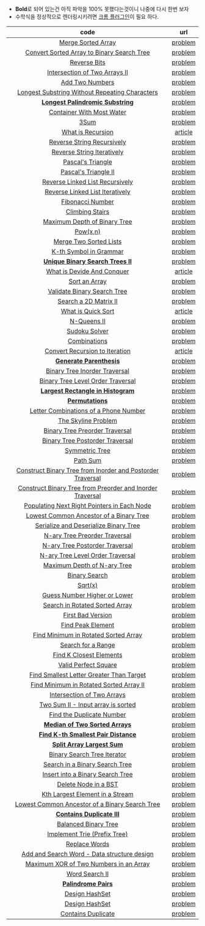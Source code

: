 * **Bold**로 되어 있는건 아직 파악을 100% 못했다는것이니 나중에 다시 한번 보자
* 수학식을 정상적으로 렌더링시키려면 [크롬 플러그인](https://chrome.google.com/webstore/detail/mathjax-plugin-for-github/ioemnmodlmafdkllaclgeombjnmnbima)이 필요 하다.

|code|url|
|:-----:|:-----:|
|[Merge Sorted Array](/Leetcode/merge_sorted_array.md)| [problem](https://leetcode.com/problems/merge-sorted-array/)|
|[Convert Sorted Array to Binary Search Tree](/Leetcode/convert_sorted_array_to_binary_search_tree.md)| [problem](https://leetcode.com/problems/convert-sorted-array-to-binary-search-tree/)|
|[Reverse Bits](/Leetcode/reverse_bits.md)| [problem](https://leetcode.com/problems/reverse-bits/)|
|[Intersection of Two Arrays II](/Leetcode/intersection_of_two_arrays_ii.md)| [problem](https://leetcode.com/problems/intersection-of-two-arrays-ii/)|
|[Add Two Numbers](/Leetcode/add_two_numbers.md)| [problem](https://leetcode.com/problems/add-two-numbers/)|
|[Longest Substring Without Repeating Characters](/Leetcode/longest_substring_without_repeating_characters.md)| [problem](https://leetcode.com/problems/longest-substring-without-repeating-characters/)|
|[**Longest Palindromic Substring**](/Leetcode/longest_palindromic_substring.md)| [problem](https://leetcode.com/problems/longest-palindromic-substring/)|
|[Container With Most Water](/Leetcode/container_with_most_water.md)| [problem](https://leetcode.com/problems/container-with-most-water/)|
|[3Sum](/Leetcode/3sum.md)| [problem](https://leetcode.com/problems/3sum/)|
|[What is Recursion](/Leetcode/what_is_recursion.md)| [article](https://leetcode.com/explore/learn/card/recursion-i/250/principle-of-recursion/1439/)|
|[Reverse String Recursively](/Leetcode/reverse_string_recursively.md)| [problem](https://leetcode.com/explore/learn/card/recursion-i/250/principle-of-recursion/1440/)|
|[Reverse String Iteratively](/Leetcode/reverse_string_iteratively.md)| [problem](https://leetcode.com/explore/learn/card/recursion-i/250/principle-of-recursion/1440/)|
|[Pascal's Triangle](/Leetcode/pascals_triangle.md)| [problem](https://leetcode.com/explore/learn/card/recursion-i/251/scenario-i-recurrence-relation/1659/)|
|[Pascal's Triangle II](/Leetcode/pascals_triangle_ii.md)| [problem](https://leetcode.com/explore/learn/card/recursion-i/251/scenario-i-recurrence-relation/1660/)|
|[Reverse Linked List Recursively](/Leetcode/reverse_linked_list_recursively.md)| [problem](https://leetcode.com/explore/learn/card/recursion-i/251/scenario-i-recurrence-relation/2378/)|
|[Reverse Linked List Iteratively](/Leetcode/reverse_linked_list_iteratively.md)| [problem](https://leetcode.com/explore/learn/card/recursion-i/251/scenario-i-recurrence-relation/2378/)|
|[Fibonacci Number](/Leetcode/fibonacci_number.md)| [problem](https://leetcode.com/explore/learn/card/recursion-i/255/recursion-memoization/1661/)|
|[Climbing Stairs](/Leetcode/climbing_stairs.md)| [problem](https://leetcode.com/explore/learn/card/recursion-i/255/recursion-memoization/1662/)|
|[Maximum Depth of Binary Tree](/Leetcode/maximum_depth_of_binary_tree.md)| [problem](https://leetcode.com/explore/learn/card/recursion-i/256/complexity-analysis/2375/)|
|[Pow(x,n)](/Leetcode/pow.md)| [problem](https://leetcode.com/explore/learn/card/recursion-i/256/complexity-analysis/2380/)|
|[Merge Two Sorted Lists](/Leetcode/merge_two_sorted_lists.md)| [problem](https://leetcode.com/explore/learn/card/recursion-i/253/conclusion/2382/)|
|[K-th Symbol in Grammar](/Leetcode/kth_symbol_in_grammar.md)| [problem](https://leetcode.com/explore/learn/card/recursion-i/253/conclusion/1675/)|
|[**Unique Binary Search Trees II**](/Leetcode/unique_bst_ii.md)| [problem](https://leetcode.com/explore/learn/card/recursion-i/253/conclusion/2384/)|
|[What is Devide And Conquer](/Leetcode/what_is_devide_and_conquer.md)| [article](https://leetcode.com/explore/learn/card/recursion-ii/470/divide-and-conquer/2897/)|
|[Sort an Array](/Leetcode/sort_an_array.md)| [problem](https://leetcode.com/explore/learn/card/recursion-ii/470/divide-and-conquer/2944/)|
|[Validate Binary Search Tree](/Leetcode/validate_binary_search_tree.md)| [problem](https://leetcode.com/explore/learn/card/recursion-ii/470/divide-and-conquer/2874/)|
|[Search a 2D Matrix II](/Leetcode/search_2d_matrix_ii.md)| [problem](https://leetcode.com/explore/learn/card/recursion-ii/470/divide-and-conquer/2872/)|
|[What is Quick Sort](/Leetcode/what_is_quick_sort.md)| [article](https://leetcode.com/explore/learn/card/recursion-ii/470/divide-and-conquer/2870/)|
|[N-Queens II](/Leetcode/n_queens_ii.md)| [problem](https://leetcode.com/explore/learn/card/recursion-ii/472/backtracking/2804/)|
|[Sudoku Solver](/Leetcode/sudoku_solver.md)| [problem](https://leetcode.com/explore/learn/card/recursion-ii/472/backtracking/2796/)|
|[Combinations](/Leetcode/combinations.md)| [problem](https://leetcode.com/explore/learn/card/recursion-ii/472/backtracking/2798/)|
|[Convert Recursion to Iteration](/Leetcode/convert_recursion_to_iteration.md)| [article](https://leetcode.com/explore/learn/card/recursion-ii/503/recursion-to-iteration/2693/)|
|[**Generate Parenthesis**](/Leetcode/generate_parenthesis.md)| [problem](https://leetcode.com/explore/learn/card/recursion-ii/503/recursion-to-iteration/2772/)|
|[Binary Tree Inorder Traversal](/Leetcode/binary_tree_inorder_traversal.md.md)| [problem](https://leetcode.com/explore/learn/card/recursion-ii/503/recursion-to-iteration/2774/)|
|[Binary Tree Level Order Traversal](/Leetcode/binary_tree_level_order_traversal.md)| [problem](https://leetcode.com/explore/learn/card/recursion-ii/503/recursion-to-iteration/2784/)|
|[**Largest Rectangle in Histogram**](/Leetcode/largest_rectangle_in_histogram.md)| [problem](https://leetcode.com/explore/learn/card/recursion-ii/507/beyond-recursion/2901/)|
|[**Permutations**](/Leetcode/permutations.md)| [problem](https://leetcode.com/explore/learn/card/recursion-ii/507/beyond-recursion/2903/)|
|[Letter Combinations of a Phone Number](/Leetcode/letter_combination_phone.md)| [problem](https://leetcode.com/explore/learn/card/recursion-ii/507/beyond-recursion/2905/)|
|[The Skyline Problem](/Leetcode/skyline_problem.md)| [problem](https://leetcode.com/explore/learn/card/recursion-ii/507/beyond-recursion/3006/)|
|[Binary Tree Preorder Traversal](/Leetcode/binary_tree_preorder_traversal.md)| [problem](https://leetcode.com/explore/learn/card/data-structure-tree/134/traverse-a-tree/928/)|
|[Binary Tree Postorder Traversal](/Leetcode/binary_tree_postorder_traversal.md)| [problem](https://leetcode.com/explore/learn/card/data-structure-tree/134/traverse-a-tree/930/)|
|[Symmetric Tree](/Leetcode/symmetric_tree.md)| [problem](https://leetcode.com/explore/learn/card/data-structure-tree/17/solve-problems-recursively/536/)|
|[Path Sum](/Leetcode/path_sum.md)| [problem](https://leetcode.com/explore/learn/card/data-structure-tree/17/solve-problems-recursively/537/)|
|[Construct Binary Tree from Inorder and Postorder Traversal](/Leetcode/construct_binarytree_from_inorder_n_postorder_traversal.md)| [problem](https://leetcode.com/explore/learn/card/data-structure-tree/133/conclusion/942/)|
|[Construct Binary Tree from Preorder and Inorder Traversal](/Leetcode/construct_binarytree_from_preorder_n_inorder_traversal.md)| [problem](https://leetcode.com/explore/learn/card/data-structure-tree/133/conclusion/943/)|
|[Populating Next Right Pointers in Each Node](/Leetcode/populating_next_right_pointers_in_each_node.md)| [problem](https://leetcode.com/explore/learn/card/data-structure-tree/133/conclusion/994/)|
|[Lowest Common Ancestor of a Binary Tree](/Leetcode/lowest_common_ancestor_of_a_binarytree.md)| [problem](https://leetcode.com/explore/learn/card/data-structure-tree/133/conclusion/932/)|
|[Serialize and Deserialize Binary Tree](/Leetcode/serialize_deserialize_binarytree.md)| [problem](https://leetcode.com/explore/learn/card/data-structure-tree/133/conclusion/995/)|
|[N-ary Tree Preorder Traversal](/Leetcode/n_ary_tree_preorder_traversal.md)| [problem](https://leetcode.com/explore/learn/card/n-ary-tree/130/traversal/925/)|
|[N-ary Tree Postorder Traversal](/Leetcode/n_ary_tree_postorder_traversal.md)| [problem](https://leetcode.com/explore/learn/card/n-ary-tree/130/traversal/926/)|
|[N-ary Tree Level Order Traversal](/Leetcode/n_ary_tree_levelorder_traversal.md)| [problem](https://leetcode.com/explore/learn/card/n-ary-tree/130/traversal/915/)|
|[Maximum Depth of N-ary Tree](/Leetcode/maximum_depth_of_n_ary_tree.md)| [problem](https://leetcode.com/explore/learn/card/n-ary-tree/131/recursion/919/)|
|[Binary Search](/Leetcode/binary_search.md)| [problem](https://leetcode.com/explore/learn/card/binary-search/138/background/1038/)|
|[Sqrt(x)](/Leetcode/sqrt.md)| [problem](https://leetcode.com/explore/learn/card/binary-search/125/template-i/950/)|
|[Guess Number Higher or Lower](/Leetcode/guess_number_higher_or_lower.md)| [problem](https://leetcode.com/explore/learn/card/binary-search/125/template-i/951/)|
|[Search in Rotated Sorted Array](/Leetcode/search_in_rotated_sorted_array.md)| [problem](https://leetcode.com/explore/learn/card/binary-search/125/template-i/952/)|
|[First Bad Version](/Leetcode/first_bad_version.md)| [problem](https://leetcode.com/explore/learn/card/binary-search/126/template-ii/947/)|
|[Find Peak Element](/Leetcode/find_peak_element.md)| [problem](https://leetcode.com/explore/learn/card/binary-search/126/template-ii/948/)|
|[Find Minimum in Rotated Sorted Array](/Leetcode/find_minimum_in_rotated_sorted_array.md)| [problem](https://leetcode.com/explore/learn/card/binary-search/126/template-ii/949/)|
|[Search for a Range](/Leetcode/search_for_a_range.md)| [problem](https://leetcode.com/explore/learn/card/binary-search/135/template-iii/944/)|
|[Find K Closest Elements](/Leetcode/find_k_closest_elements.md)| [problem](https://leetcode.com/explore/learn/card/binary-search/135/template-iii/945/)|
|[Valid Perfect Square](/Leetcode/valid_perfect_square.md)| [problem](https://leetcode.com/explore/learn/card/binary-search/137/conclusion/978/)|
|[Find Smallest Letter Greater Than Target](/Leetcode/find_smallest_letter_greater_target.md)| [problem](https://leetcode.com/explore/learn/card/binary-search/137/conclusion/977/)|
|[Find Minimum in Rotated Sorted Array II](/Leetcode/find_minimum_in_rotated_sorted_array_ii.md)| [problem](https://leetcode.com/explore/learn/card/binary-search/126/template-ii/949/)|
|[Intersection of Two Arrays](/Leetcode/intersection_of_two_arrays.md)| [problem](https://leetcode.com/explore/learn/card/binary-search/144/more-practices/1034/)|
|[Two Sum II - Input array is sorted](/Leetcode/two_sum_ii_input_array_sorted.md)| [problem](https://leetcode.com/explore/learn/card/binary-search/144/more-practices/1035/)|
|[Find the Duplicate Number](/Leetcode/find_duplicate_number.md)| [problem](https://leetcode.com/explore/learn/card/binary-search/146/more-practices-ii/1039/)|
|[**Median of Two Sorted Arrays**](/Leetcode/median_of_two_sorted_arrays.md)| [problem](https://leetcode.com/explore/learn/card/binary-search/146/more-practices-ii/1040/)|
|[**Find K-th Smallest Pair Distance**](/Leetcode/find_k_th_smallest_pair_distance.md)| [problem](https://leetcode.com/explore/learn/card/binary-search/146/more-practices-ii/1041/)|
|[**Split Array Largest Sum**](/Leetcode/split_array_largest_sum.md)| [problem](https://leetcode.com/explore/learn/card/binary-search/146/more-practices-ii/1042/)|
|[Binary Search Tree Iterator](/Leetcode/binary_search_tree_iterator.md)| [problem](https://leetcode.com/explore/learn/card/introduction-to-data-structure-binary-search-tree/140/introduction-to-a-bst/1008/)|
|[Search in a Binary Search Tree](/Leetcode/search_in_binary_search_tree.md)| [problem](https://leetcode.com/explore/learn/card/introduction-to-data-structure-binary-search-tree/141/basic-operations-in-a-bst/1000/)|
|[Insert into a Binary Search Tree](/Leetcode/insert_into_binary_search_tree.md)| [problem](https://leetcode.com/explore/learn/card/introduction-to-data-structure-binary-search-tree/141/basic-operations-in-a-bst/1003/)|
|[Delete Node in a BST](/Leetcode/delete_node_in_bst.md)| [problem](https://leetcode.com/explore/learn/card/introduction-to-data-structure-binary-search-tree/141/basic-operations-in-a-bst/1006/)|
|[Kth Largest Element in a Stream](/Leetcode/kth_largest_element_stream.md)| [problem](https://leetcode.com/explore/learn/card/introduction-to-data-structure-binary-search-tree/142/conclusion/1018/)|
|[Lowest Common Ancestor of a Binary Search Tree](/Leetcode/lowest_common_ancestor_of_a_bst.md)| [problem](https://leetcode.com/explore/learn/card/introduction-to-data-structure-binary-search-tree/142/conclusion/1012/)|
|[**Contains Duplicate III**](/Leetcode/contains_duplicate_iii.md)| [problem](https://leetcode.com/explore/learn/card/introduction-to-data-structure-binary-search-tree/142/conclusion/1013/)|
|[Balanced Binary Tree](/Leetcode/balanced_binary_tree.md)| [problem](https://leetcode.com/explore/learn/card/introduction-to-data-structure-binary-search-tree/143/appendix-height-balanced-bst/1027/)|
|[Implement Trie (Prefix Tree)](/Leetcode/implement_trie.md)| [problem](https://leetcode.com/explore/learn/card/trie/147/basic-operations/1047/)|
|[Replace Words](/Leetcode/replace_words.md)| [problem](https://leetcode.com/explore/learn/card/trie/148/practical-application-i/1053/)|
|[Add and Search Word - Data structure design](/Leetcode/add_search_word.md)| [problem](https://leetcode.com/explore/learn/card/trie/148/practical-application-i/1052/)|
|[Maximum XOR of Two Numbers in an Array](/Leetcode/max_xor_two_numbers_in_array.md)| [problem](https://leetcode.com/explore/learn/card/trie/149/practical-application-ii/1057/)|
|[Word Search II](/Leetcode/word_search_ii.md)| [problem](https://leetcode.com/explore/learn/card/trie/149/practical-application-ii/1056/)|
|[**Palindrome Pairs**](/Leetcode/palindrome_pairs.md)| [problem](https://leetcode.com/explore/learn/card/trie/149/practical-application-ii/1138/)|
|[Design HashSet](/Leetcode/design_hashset.md)| [problem](https://leetcode.com/explore/learn/card/hash-table/182/practical-applications/1139/)|
|[Design HashSet](/Leetcode/design_hashmap.md)| [problem](https://leetcode.com/explore/learn/card/hash-table/182/practical-applications/1140/)|
|[Contains Duplicate](/Leetcode/contains_duplicate.md)| [problem](https://leetcode.com/explore/learn/card/hash-table/183/combination-with-other-algorithms/1112/)|